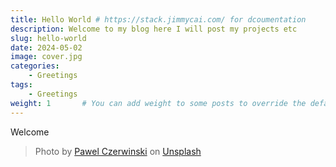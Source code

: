 ```yaml
---
title: Hello World # https://stack.jimmycai.com/ for dcoumentation
description: Welcome to my blog here I will post my projects etc
slug: hello-world
date: 2024-05-02
image: cover.jpg
categories:
    - Greetings
tags:
    - Greetings
weight: 1       # You can add weight to some posts to override the default sorting (date descending)
---
```


Welcome

> Photo by [Pawel Czerwinski](https://unsplash.com/@pawel_czerwinski) on [Unsplash](https://unsplash.com/)
